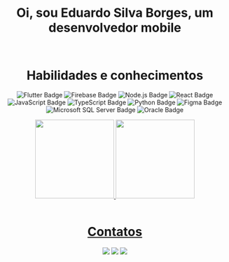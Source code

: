 ### <h1 align="center"> Oi, sou Eduardo Silva Borges, um desenvolvedor mobile </h1>
<br>

### <h1 align="center"> Habilidades e conhecimentos</h1>

<div align="center">

  ![Flutter Badge](https://img.shields.io/badge/Flutter-02569B?logo=flutter&logoColor=fff&style=flat) ![Firebase Badge](https://img.shields.io/badge/Firebase-FFCA28?logo=firebase&logoColor=000&style=flat) ![Node.js Badge](https://img.shields.io/badge/Node.js-393?logo=nodedotjs&logoColor=fff&style=flat) ![React Badge](https://img.shields.io/badge/React-61DAFB?logo=react&logoColor=000&style=flat) ![JavaScript Badge](https://img.shields.io/badge/JavaScript-F7DF1E?logo=javascript&logoColor=000&style=flat) ![TypeScript Badge](https://img.shields.io/badge/TypeScript-3178C6?logo=typescript&logoColor=fff&style=flat) ![Python Badge](https://img.shields.io/badge/Python-3776AB?logo=python&logoColor=fff&style=flat) ![Figma Badge](https://img.shields.io/badge/Figma-F24E1E?logo=figma&logoColor=fff&style=flat) ![Microsoft SQL Server Badge](https://img.shields.io/badge/Microsoft%20SQL%20Server-CC2927?logo=microsoftsqlserver&logoColor=fff&style=flat) ![Oracle Badge](https://img.shields.io/badge/Oracle-F80000?logo=oracle&logoColor=fff&style=flat) 
  
</div>

<div align="center">
<a href="https://github.com/seu-usuário-aqui">
<img loading="lazy" height="180em" src="https://github-readme-stats.vercel.app/api/top-langs/?username=eduardoscala&layout=compact&langs_count=7&theme=dracula"/>
<img loading="lazy" height="180em" src="https://github-readme-stats.vercel.app/api?username=eduardoscala&show_icons=true&theme=dracula&include_all_commits=true&count_private=true"/>
</div>

<br>

### <h1 align="center">Contatos</h1>

<div align="center">
<a href="https://instagram.com/eduardosb.dev" target="_blank"><img loading="lazy" src="https://img.shields.io/badge/-Instagram-%23E4405F?style=for-the-badge&logo=instagram&logoColor=white" target="_blank"></a>
<a href = "mailto:edusborges99@hotmail.com"><img loading="lazy" src="https://img.shields.io/badge/Gmail-D14836?style=for-the-badge&logo=gmail&logoColor=white" target="_blank"></a>
<a href="https://www.linkedin.com/in/eduardo-silva-borges-99008b188/" target="_blank"><img loading="lazy" src="https://img.shields.io/badge/-LinkedIn-%230077B5?style=for-the-badge&logo=linkedin&logoColor=white" target="_blank"></a>   
</div>


